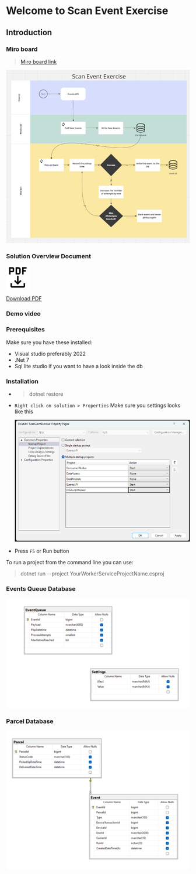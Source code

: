 # Welcome to Scan Event Exercise

## Introduction

### Miro board

> [Miro board link](https://miro.com/app/board/uXjVNT4IwUc=/?share_link_id=95267939321)

[![Overview Diagram](https://github.com/Mohamed-Ahmed-Abdullah/ScanEventExercise/blob/main/Docs/OverviewDiagram.png)]()

### Solution Overview Document

[![Solution Overview Document](https://github.com/Mohamed-Ahmed-Abdullah/ScanEventExercise/blob/main/Docs/pdf.png)](https://github.com/Mohamed-Ahmed-Abdullah/ScanEventExercise/blob/main/Docs/SolutionOverviewDocument.pdf)

[Download PDF](https://github.com/Mohamed-Ahmed-Abdullah/ScanEventExercise/blob/main/Docs/SolutionOverviewDocument.pdf)

### Demo video

### Prerequisites

Make sure you have these installed:

- Visual studio preferably 2022
- .Net 7
- Sql lite studio if you want to have a look inside the db

### Installation

- > dotnet restore

- `Right click on solution > Properties` Make sure you settings looks like this

  [![Start Settings](https://github.com/Mohamed-Ahmed-Abdullah/ScanEventExercise/blob/main/Docs/StartSettings.png)]()

- Press `F5` or Run button

To run a project from the command line you can use:

> dotnet run --project YourWorkerServiceProjectName.csproj

### Events Queue Database

[![Event Queue Database](https://github.com/Mohamed-Ahmed-Abdullah/ScanEventExercise/blob/main/Docs/EventQueueDb.png)]()

### Parcel Database

[![Parcel Database](https://github.com/Mohamed-Ahmed-Abdullah/ScanEventExercise/blob/main/Docs/ParcelDb.png)]()
